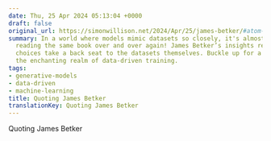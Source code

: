 ```yaml
---
date: Thu, 25 Apr 2024 05:13:04 +0000
draft: false
original_url: https://simonwillison.net/2024/Apr/25/james-betker/#atom-everything
summary: In a world where models mimic datasets so closely, it's almost like they're
  reading the same book over and over again! James Betker’s insights reveal how training
  choices take a back seat to the datasets themselves. Buckle up for a deep dive into
  the enchanting realm of data-driven training.
tags:
- generative-models
- data-driven
- machine-learning
title: Quoting James Betker
translationKey: Quoting James Betker
---
```


Quoting James Betker